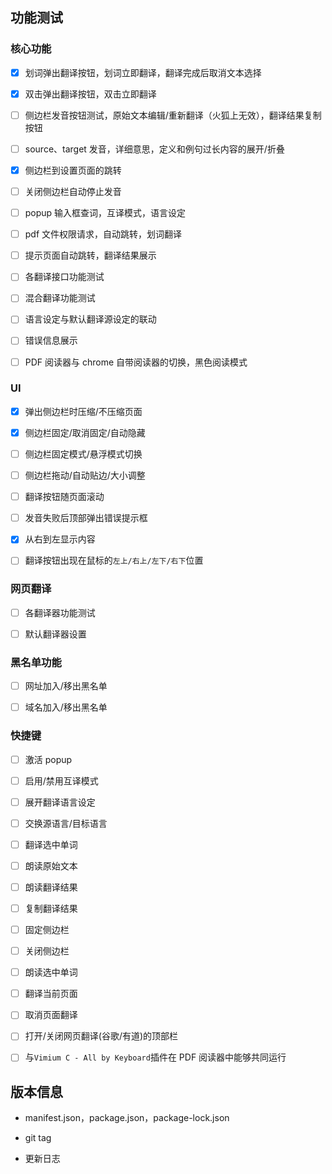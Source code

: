 ## 功能测试

### 核心功能

-   [x] 划词弹出翻译按钮，划词立即翻译，翻译完成后取消文本选择

-   [x] 双击弹出翻译按钮，双击立即翻译

-   [ ] 侧边栏发音按钮测试，原始文本编辑/重新翻译（火狐上无效），翻译结果复制按钮

-   [ ] source、target 发音，详细意思，定义和例句过长内容的展开/折叠

-   [x] 侧边栏到设置页面的跳转

-   [ ] 关闭侧边栏自动停止发音

-   [ ] popup 输入框查词，互译模式，语言设定

-   [ ] pdf 文件权限请求，自动跳转，划词翻译

-   [ ] 提示页面自动跳转，翻译结果展示

-   [ ] 各翻译接口功能测试

-   [ ] 混合翻译功能测试

-   [ ] 语言设定与默认翻译源设定的联动

-   [ ] 错误信息展示

-   [ ] PDF 阅读器与 chrome 自带阅读器的切换，黑色阅读模式

### UI

-   [x] 弹出侧边栏时压缩/不压缩页面

-   [x] 侧边栏固定/取消固定/自动隐藏

-   [ ] 侧边栏固定模式/悬浮模式切换

-   [ ] 侧边栏拖动/自动贴边/大小调整

-   [ ] 翻译按钮随页面滚动

-   [ ] 发音失败后顶部弹出错误提示框

-   [x] 从右到左显示内容

-   [ ] 翻译按钮出现在鼠标的`左上/右上/左下/右下`位置

### 网页翻译

-   [ ] 各翻译器功能测试

-   [ ] 默认翻译器设置

### 黑名单功能

-   [ ] 网址加入/移出黑名单

-   [ ] 域名加入/移出黑名单

### 快捷键

-   [ ] 激活 popup

-   [ ] 启用/禁用互译模式

-   [ ] 展开翻译语言设定

-   [ ] 交换源语言/目标语言

-   [ ] 翻译选中单词

-   [ ] 朗读原始文本

-   [ ] 朗读翻译结果

-   [ ] 复制翻译结果

-   [ ] 固定侧边栏

-   [ ] 关闭侧边栏

-   [ ] 朗读选中单词

-   [ ] 翻译当前页面

-   [ ] 取消页面翻译

-   [ ] 打开/关闭网页翻译(谷歌/有道)的顶部栏

-   [ ] 与`Vimium C - All by Keyboard`插件在 PDF 阅读器中能够共同运行

## 版本信息

-   manifest.json，package.json，package-lock.json

-   git tag

-   更新日志
